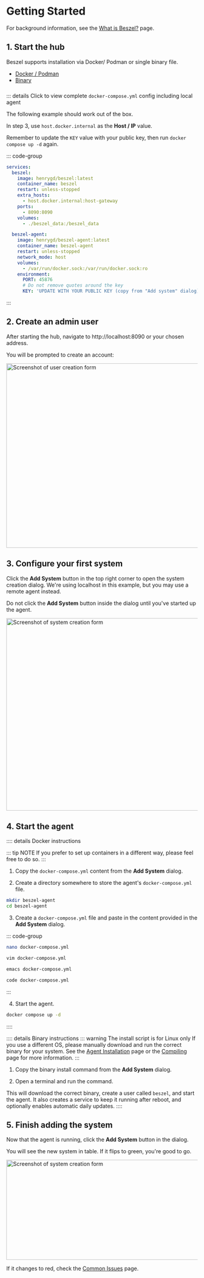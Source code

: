 # Getting Started

For background information, see the [What is Beszel?](./what-is-beszel.md) page.

## 1. Start the hub

Beszel supports installation via Docker/ Podman or single binary file.

- [Docker / Podman](./hub-installation#docker-or-podman)
- [Binary](./hub-installation#binary)

<div style="height: 1px; margin: -5px 0 0"></div>

::: details Click to view complete `docker-compose.yml` config including local agent

The following example should work out of the box.

In step 3, use `host.docker.internal` as the **Host / IP** value.

Remember to update the `KEY` value with your public key, then run `docker compose up -d` again.

::: code-group

```yaml [docker-compose.yml]
services:
  beszel:
    image: henrygd/beszel:latest
    container_name: beszel
    restart: unless-stopped
    extra_hosts:
      - host.docker.internal:host-gateway
    ports:
      - 8090:8090
    volumes:
      - ./beszel_data:/beszel_data

  beszel-agent:
    image: henrygd/beszel-agent:latest
    container_name: beszel-agent
    restart: unless-stopped
    network_mode: host
    volumes:
      - /var/run/docker.sock:/var/run/docker.sock:ro
    environment:
      PORT: 45876
      # Do not remove quotes around the key
      KEY: 'UPDATE WITH YOUR PUBLIC KEY (copy from "Add system" dialog)'
```

:::

## 2. Create an admin user

After starting the hub, navigate to http://localhost:8090 or your chosen address.

You will be prompted to create an account:

<a href="/image/admin-creation.png" target="_blank">
  <img src="/image/admin-creation.png" height="485" width="671" alt="Screenshot of user creation form" />
</a>

## 3. Configure your first system

Click the **Add System** button in the top right corner to open the system creation dialog. We're using localhost in this example, but you may use a remote agent instead.

Do not click the **Add System** button inside the dialog until you've started up the agent.

<a href="/image/add-system.png" target="_blank">
  <img src="/image/add-system.png" height="506" width="681" alt="Screenshot of system creation form" />
</a>

## 4. Start the agent

:::: details Docker instructions

::: tip NOTE
If you prefer to set up containers in a different way, please feel free to do so.
:::

1. Copy the `docker-compose.yml` content from the **Add System** dialog.

2. Create a directory somewhere to store the agent's `docker-compose.yml` file.

```bash
mkdir beszel-agent
cd beszel-agent
```

3. Create a `docker-compose.yml` file and paste in the content provided in the **Add System** dialog.

::: code-group

```bash [nano]
nano docker-compose.yml
```

```bash [vim]
vim docker-compose.yml
```

```bash [emacs]
emacs docker-compose.yml
```

```bash [vscode]
code docker-compose.yml
```

:::

4. Start the agent.

```bash
docker compose up -d
```

::::

:::: details Binary instructions
::: warning The install script is for Linux only
If you use a different OS, please manually download and run the correct binary for your system. See the [Agent Installation](./agent-installation.md#binary) page or the [Compiling](./compiling.md) page for more information.
:::

1. Copy the binary install command from the **Add System** dialog.

2. Open a terminal and run the command.

This will download the correct binary, create a user called `beszel`, and start the agent. It also creates a service to keep it running after reboot, and optionally enables automatic daily updates.
::::

## 5. Finish adding the system

Now that the agent is running, click the **Add System** button in the dialog.

You will see the new system in table. If it flips to green, you're good to go.

<a href="/image/new-system.png" target="_blank">
  <img src="/image/new-system.png" height="263" width="1418" alt="Screenshot of system creation form" />
</a>

If it changes to red, check the [Common Issues](./common-issues.md) page.
